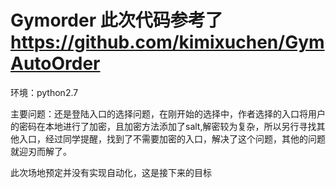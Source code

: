 # Gymorder 此次代码参考了 https://github.com/kimixuchen/GymAutoOrder
环境：python2.7

主要问题：还是登陆入口的选择问题，在刚开始的选择中，作者选择的入口将用户的密码在本地进行了加密，且加密方法添加了salt,解密较为复杂，所以另行寻找其他入口，经过同学提醒，找到了不需要加密的入口，解决了这个问题，其他的问题就迎刃而解了。

此次场地预定并没有实现自动化，这是接下来的目标

